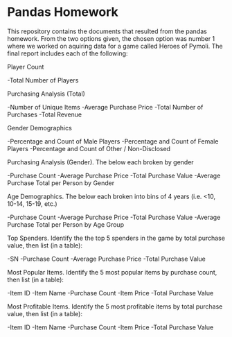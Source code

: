 # Pandas Homework

This repository contains the documents that resulted from the pandas homework. From the two options given, the chosen option was number 1 where we worked on aquiring data for a game called Heroes of Pymoli. The final report includes each of the following:

Player Count

-Total Number of Players



Purchasing Analysis (Total)

-Number of Unique Items
-Average Purchase Price
-Total Number of Purchases
-Total Revenue


Gender Demographics

-Percentage and Count of Male Players
-Percentage and Count of Female Players
-Percentage and Count of Other / Non-Disclosed


Purchasing Analysis (Gender). The below each broken by gender

-Purchase Count
-Average Purchase Price
-Total Purchase Value
-Average Purchase Total per Person by Gender


Age Demographics. The below each broken into bins of 4 years (i.e. <10, 10-14, 15-19, etc.)

-Purchase Count
-Average Purchase Price
-Total Purchase Value
-Average Purchase Total per Person by Age Group


Top Spenders. Identify the the top 5 spenders in the game by total purchase value, then list (in a table):

-SN
-Purchase Count
-Average Purchase Price
-Total Purchase Value


Most Popular Items. Identify the 5 most popular items by purchase count, then list (in a table):

-Item ID
-Item Name
-Purchase Count
-Item Price
-Total Purchase Value


Most Profitable Items. Identify the 5 most profitable items by total purchase value, then list (in a table):

-Item ID
-Item Name
-Purchase Count
-Item Price
-Total Purchase Value

